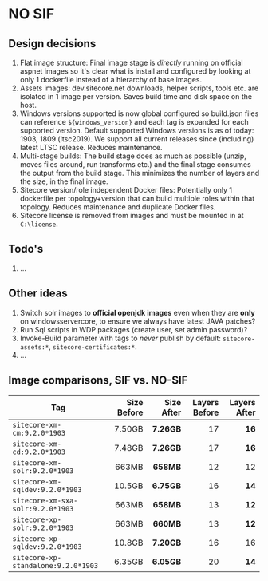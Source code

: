 # NO SIF

## Design decisions

1. Flat image structure: Final image stage is *directly* running on official aspnet images so it's clear what is install and configured by looking at only 1 dockerfile instead of a hierarchy of base images.
1. Assets images: dev.sitecore.net downloads, helper scripts, tools etc. are isolated in 1 image per version. Saves build time and disk space on the host.
1. Windows versions supported is now global configured so build.json files can reference `${windows_version}` and each tag is expanded for each supported version. Default supported Windows versions is as of today: 1903, 1809 (ltsc2019). We support all current releases since (including) latest LTSC release. Reduces maintenance.
1. Multi-stage builds: The build stage does as much as possible (unzip, moves files around, run transforms etc.) and the final stage consumes the output from the build stage. This minimizes the number of layers and the size, in the final image.
1. Sitecore version/role independent Docker files: Potentially only 1 dockerfile per topology+version that can build multiple roles within that topology. Reduces maintenance and duplicate Docker files.
1. Sitecore license is removed from images and must be mounted in at `C:\license`.

## Todo's

1. ...

## Other ideas

1. Switch solr images to **official openjdk images** even when they are **only** on windowsservercore, to ensure we always have latest JAVA patches?
1. Run Sql scripts in WDP packages (create user, set admin password)?
1. Invoke-Build parameter with tags to *never* publish by default: `sitecore-assets:*`, `sitecore-certificates:*`.
1. ...

## Image comparisons, SIF vs. NO-SIF

| Tag                                 | Size Before | Size After | Layers Before | Layers After |
| ----------------------------------- | ----------: | ---------: | ------------: | -----------: |
| `sitecore-xm-cm:9.2.0*1903`         | 7.50GB | **7.26GB** | 17 | **16**
| `sitecore-xm-cd:9.2.0*1903`         | 7.48GB | **7.26GB** | 17 | **16**
| `sitecore-xm-solr:9.2.0*1903`       |  663MB |  **658MB** | 12 | 12
| `sitecore-xm-sqldev:9.2.0*1903`     | 10.5GB | **6.75GB** | 16 | **14**
| `sitecore-xm-sxa-solr:9.2.0*1903`   |  663MB |  **658MB** | 13 | **12**
| `sitecore-xp-solr:9.2.0*1903`       |  663MB |  **660MB** | 13 | **12**
| `sitecore-xp-sqldev:9.2.0*1903`     | 10.8GB | **7.20GB** | 16 | 16
| `sitecore-xp-standalone:9.2.0*1903` | 6.35GB | **6.05GB** | 20 | **14**
